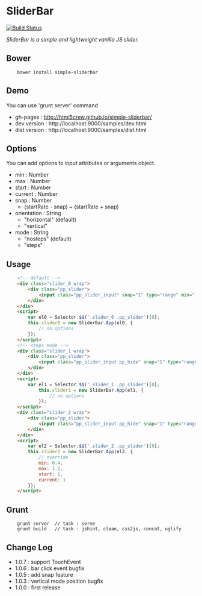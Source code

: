 # SliderBar
[![Build Status](https://travis-ci.org/html5crew/simple-sliderbar.svg?branch=master)](https://travis-ci.org/html5crew/simple-sliderbar)

*SliderBar is a simple and lightweight vanilla JS slider.*
	
## Bower
```
	bower install simple-sliderbar
```


## Demo
You can use 'grunt server' command
 * gh-pages : http://html5crew.github.io/simple-sliderbar/
 * dev version : http://localhost:9000/samples/dev.html
 * dist version	: http://localhost:9000/samples/dist.html


## Options
You can add options to input attributes or arguments object.
 - min : Number
 - max : Number
 - start : Number
 - current : Number
 - snap : Number
 	- (startRate - snap) ~ (startRate + snap)
 - orientation : String
    - "horizontal" (default)
    - "vertical"
 - mode : String
    - "nosteps" (default)
    - "steps"


## Usage
```html
	<!-- default -->
	<div class="slider_0 wrap">
		<div class="pp_slider">
			<input class="pp_slider_input" snap="1" type="range" min="-100" max="100" step="1" start="0" style="display:none">
		</div>
	</div>
	<script>
		var el0 = Selector.$$('.slider_0 .pp_slider')[0];
		this.slider0 = new SliderBar.App(el0, {
			// no options
		});
	</script>
	<!-- steps mode -->
	<div class="slider_1 wrap">
		<div class="pp_slider">
			<input class="pp_slider_input pp_hide" snap="1" type="range" min="-5" max="5" step="1" start="0" mode="steps" style="display:none">
		</div>
	</div>
	<script>
		var el1 = Selector.$$('.slider_1 .pp_slider')[0];
        	this.slider1 = new SliderBar.App(el1, {
        		// no options
        	});
	</script>
	<div class="slider_2 wrap">
		<div class="pp_slider">
			<input class="pp_slider_input pp_hide" snap="1" type="range" min="-5" max="5" step="0.0025" start="0" style="display:none">
		</div>
	</div>
	<script>
		var el2 = Selector.$$('.slider_2 .pp_slider')[0];
    	this.slider2 = new SliderBar.App(el2, {
    		// override
    		min: 0.4, 
    		max: 1.2, 
    		start: 1, 
    		current: 1
    	});
	</script>
```


## Grunt
```
	grunt server  // task : serve
	grunt build   // task : jshint, clean, css2js, concat, uglify
```


## Change Log
* 1.0.7 : support TouchEvent
* 1.0.6 : bar click event bugfix
* 1.0.5 : add snap feature
* 1.0.3 : vertical mode position bugfix
* 1.0.0 : first release
